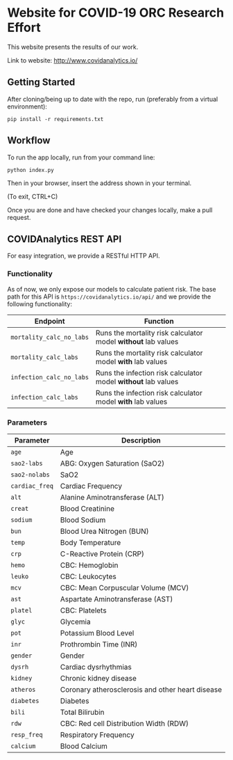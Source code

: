# Website for  COVID-19 ORC Research Effort

This website presents the results of our work.

Link to website: http://www.covidanalytics.io/

## Getting Started

After cloning/being up to date with the repo, run (preferably from a virtual environment):

```
pip install -r requirements.txt
```

## Workflow

To run the app locally, run from your command line:

```
python index.py
```

Then in your browser, insert the address shown in your terminal.

(To exit, CTRL+C)

Once you are done and have checked your changes locally, make a pull request.

## COVIDAnalytics REST API 

For easy integration, we provide a RESTful HTTP API. 

### Functionality
As of now, we only expose our models to calculate patient risk. The base path for this API is `https://covidanalytics.io/api/` and we provide the following functionality:

| Endpoint | Function |
| -------- | -------- |
| `mortality_calc_no_labs` | Runs the mortality risk calculator model **without** lab values |
| `mortality_calc_labs`    | Runs the mortality risk calculator model **with** lab values |
| `infection_calc_no_labs` | Runs the infection risk calculator model **without** lab values |
| `infection_calc_labs`    | Runs the infection risk calculator model **with** lab values |

### Parameters
| Parameter | Description |
| --------  | ----------- | 
| `age` | Age |
| `sao2-labs` | ABG: Oxygen Saturation (SaO2) |
| `sao2-nolabs` | SaO2 |
| `cardiac_freq` | Cardiac Frequency |
| `alt` | Alanine Aminotransferase (ALT) |
| `creat` | Blood Creatinine |
| `sodium` | Blood Sodium |
| `bun` | Blood Urea Nitrogen (BUN) |
| `temp` | Body Temperature |
| `crp` | C-Reactive Protein (CRP) |
| `hemo` | CBC: Hemoglobin |
| `leuko` | CBC: Leukocytes |
| `mcv` | CBC: Mean Corpuscular Volume (MCV) |
| `ast` | Aspartate Aminotransferase (AST) |
| `platel` | CBC: Platelets |
| `glyc` | Glycemia |
| `pot` | Potassium Blood Level |
| `inr` | Prothrombin Time (INR) |
| `gender` | Gender |
| `dysrh` | Cardiac dysrhythmias |
| `kidney` | Chronic kidney disease |
| `atheros` | Coronary atherosclerosis and other heart disease |
| `diabetes` | Diabetes |
| `bili` | Total Bilirubin |
| `rdw` | CBC: Red cell Distribution Width (RDW) |
| `resp_freq` | Respiratory Frequency |
| `calcium` | Blood Calcium |

